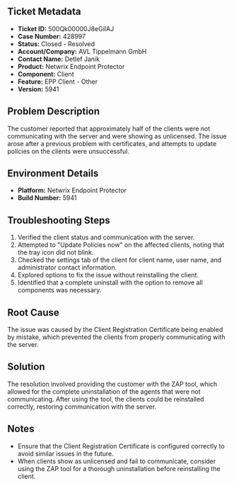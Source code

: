 ## Ticket Metadata
- **Ticket ID:** 500Qk00000J8eGiIAJ
- **Case Number:** 428997
- **Status:** Closed - Resolved
- **Account/Company:** AVL Tippelmann GmbH
- **Contact Name:** Detlef Janik
- **Product:** Netwrix Endpoint Protector
- **Component:** Client
- **Feature:** EPP Client - Other
- **Version:** 5941

## Problem Description
The customer reported that approximately half of the clients were not communicating with the server and were showing as unlicensed. The issue arose after a previous problem with certificates, and attempts to update policies on the clients were unsuccessful.

## Environment Details
- **Platform:** Netwrix Endpoint Protector
- **Build Number:** 5941

## Troubleshooting Steps
1. Verified the client status and communication with the server.
2. Attempted to "Update Policies now" on the affected clients, noting that the tray icon did not blink.
3. Checked the settings tab of the client for client name, user name, and administrator contact information.
4. Explored options to fix the issue without reinstalling the client.
5. Identified that a complete uninstall with the option to remove all components was necessary.

## Root Cause
The issue was caused by the Client Registration Certificate being enabled by mistake, which prevented the clients from properly communicating with the server.

## Solution
The resolution involved providing the customer with the ZAP tool, which allowed for the complete uninstallation of the agents that were not communicating. After using the tool, the clients could be reinstalled correctly, restoring communication with the server.

## Notes
- Ensure that the Client Registration Certificate is configured correctly to avoid similar issues in the future.
- When clients show as unlicensed and fail to communicate, consider using the ZAP tool for a thorough uninstallation before reinstalling the client.